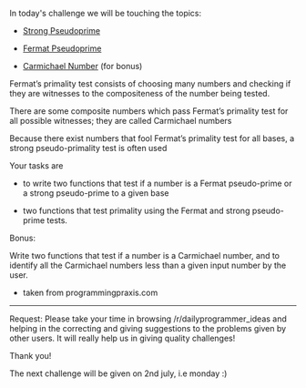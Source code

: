 In today's challenge we will be touching the topics:

* [Strong Pseudoprime](http://mathworld.wolfram.com/StrongPseudoprime.html)

* [Fermat Pseudoprime](http://mathworld.wolfram.com/FermatPseudoprime.html)

* [Carmichael Number](http://mathworld.wolfram.com/CarmichaelNumber.html) (for bonus)

Fermat’s primality test consists of choosing many numbers and checking if they are witnesses to the compositeness of the number being tested.

There are some composite numbers which pass Fermat’s primality test for all possible witnesses; they are called Carmichael numbers

Because there exist numbers that fool Fermat’s primality test for all bases, a strong pseudo-primality test is often used

Your tasks are 

* to write two functions that test if a number is a Fermat pseudo-prime or a strong pseudo-prime to a given base

*  two functions that test primality using the Fermat and strong pseudo-prime tests.

Bonus: 

Write two functions that test if a number is a Carmichael number, and to identify all the Carmichael numbers less than a given input number by the user.

* taken from programmingpraxis.com

___________________________________________

Request: Please take your time in browsing /r/dailyprogrammer_ideas and helping in the correcting and giving suggestions to the problems given by other users. It will really help us in giving quality challenges!

Thank you!

The next challenge will be given on 2nd july, i.e monday :)
